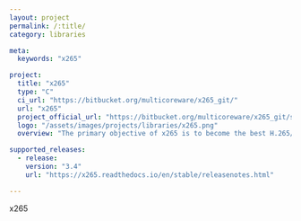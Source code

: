 ```yaml
---
layout: project
permalink: /:title/
category: libraries

meta:
  keywords: "x265"

project:
  title: "x265"
  type: "C"
  ci_url: "https://bitbucket.org/multicoreware/x265_git/"
  url: "x265"
  project_official_url: "https://bitbucket.org/multicoreware/x265_git/src/master/"
  logo: "/assets/images/projects/libraries/x265.png"
  overview: "The primary objective of x265 is to become the best H.265/HEVC encoder available anywhere, offering the highest compression efficiency and the highest performance on a wide variety of hardware platforms. The x265 encoder is available as an open source library, published under the GPLv2 license. It is also available under a commercial license, enabling commercial companies to utilize and distribute x265 in their solutions without being subject to the restrictions of the GPL license."

supported_releases:
  - release:
    version: "3.4"
    url: "https://x265.readthedocs.io/en/stable/releasenotes.html"

---
```


<p>x265</p>
